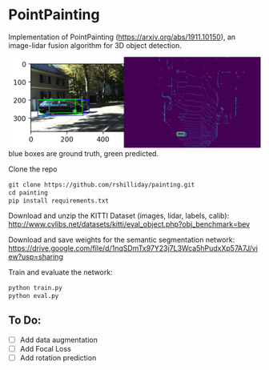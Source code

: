 # PointPainting
Implementation of PointPainting (https://arxiv.org/abs/1911.10150), an image-lidar fusion algorithm for 3D object detection.

![](prediction.png)
blue boxes are ground truth, green predicted.

Clone the repo
```
git clone https://github.com/rshilliday/painting.git
cd painting
pip install requirements.txt
```

Download and unzip the KITTI Dataset (images, lidar, labels, calib): http://www.cvlibs.net/datasets/kitti/eval_object.php?obj_benchmark=bev

Download and save weights for the semantic segmentation network: https://drive.google.com/file/d/1nqSDmTx97Y23j7L3Wca5hPudxXp57A7J/view?usp=sharing

Train and evaluate the network:
```
python train.py
python eval.py
```

## To Do:
- [ ] Add data augmentation
- [ ] Add Focal Loss
- [ ] Add rotation prediction
